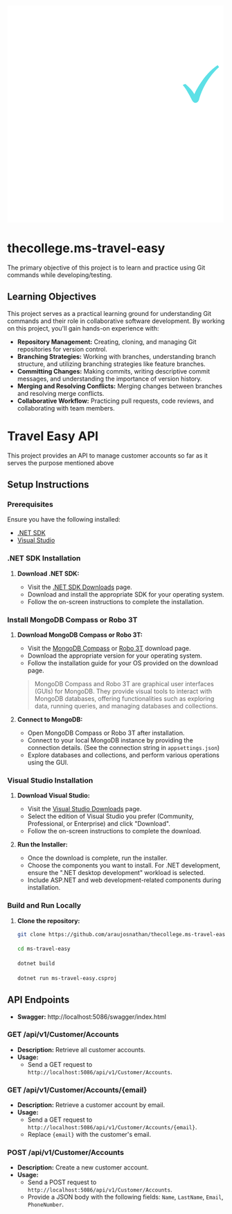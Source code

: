 ![](imgs/logo.png)

# thecollege.ms-travel-easy

The primary objective of this project is to learn and practice using Git commands while developing/testing.

## Learning Objectives

This project serves as a practical learning ground for understanding Git commands and their role in collaborative software development. By working on this project, you'll gain hands-on experience with:

- **Repository Management:** Creating, cloning, and managing Git repositories for version control.
- **Branching Strategies:** Working with branches, understanding branch structure, and utilizing branching strategies like feature branches.
- **Committing Changes:** Making commits, writing descriptive commit messages, and understanding the importance of version history.
- **Merging and Resolving Conflicts:** Merging changes between branches and resolving merge conflicts.
- **Collaborative Workflow:** Practicing pull requests, code reviews, and collaborating with team members.

# Travel Easy API

This project provides an API to manage customer accounts so far as it serves the purpose mentioned above

## Setup Instructions

### Prerequisites

Ensure you have the following installed:

- [.NET SDK](https://dotnet.microsoft.com/download)
- [Visual Studio](https://visualstudio.microsoft.com/downloads/)

### .NET SDK Installation

1. **Download .NET SDK:**

   - Visit the [.NET SDK Downloads](https://dotnet.microsoft.com/download) page.
   - Download and install the appropriate SDK for your operating system.
   - Follow the on-screen instructions to complete the installation.

### Install MongoDB Compass or Robo 3T

1. **Download MongoDB Compass or Robo 3T:**

   - Visit the [MongoDB Compass](https://www.mongodb.com/products/compass) or [Robo 3T](https://robomongo.org/download) download page.
   - Download the appropriate version for your operating system.
   - Follow the installation guide for your OS provided on the download page.

   > MongoDB Compass and Robo 3T are graphical user interfaces (GUIs) for MongoDB. They provide visual tools to interact with MongoDB databases, offering functionalities such as exploring data, running queries, and managing databases and collections.

2. **Connect to MongoDB:**

   - Open MongoDB Compass or Robo 3T after installation.
   - Connect to your local MongoDB instance by providing the connection details. (See the connection string in `appsettings.json`)
   - Explore databases and collections, and perform various operations using the GUI.

### Visual Studio Installation

1. **Download Visual Studio:**

   - Visit the [Visual Studio Downloads](https://visualstudio.microsoft.com/downloads/) page.
   - Select the edition of Visual Studio you prefer (Community, Professional, or Enterprise) and click "Download".
   - Follow the on-screen instructions to complete the download.

2. **Run the Installer:**

   - Once the download is complete, run the installer.
   - Choose the components you want to install. For .NET development, ensure the ".NET desktop development" workload is selected.
   - Include ASP.NET and web development-related components during installation.

### Build and Run Locally

1. **Clone the repository:**

   ```bash
   git clone https://github.com/araujosnathan/thecollege.ms-travel-easy.git

   cd ms-travel-easy

   dotnet build

   dotnet run ms-travel-easy.csproj
   ```

## API Endpoints

- **Swagger:** http://localhost:5086/swagger/index.html

### GET /api/v1/Customer/Accounts

- **Description:** Retrieve all customer accounts.
- **Usage:**
  - Send a GET request to `http://localhost:5086/api/v1/Customer/Accounts`.

### GET /api/v1/Customer/Accounts/{email}

- **Description:** Retrieve a customer account by email.
- **Usage:**
  - Send a GET request to `http://localhost:5086/api/v1/Customer/Accounts/{email}`.
  - Replace `{email}` with the customer's email.

### POST /api/v1/Customer/Accounts

- **Description:** Create a new customer account.
- **Usage:**
  - Send a POST request to `http://localhost:5086/api/v1/Customer/Accounts`.
  - Provide a JSON body with the following fields: `Name`, `LastName`, `Email`, `PhoneNumber`.
